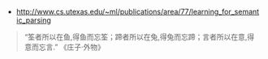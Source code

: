* http://www.cs.utexas.edu/~ml/publications/area/77/learning_for_semantic_parsing

> “筌者所以在鱼,得鱼而忘筌；蹄者所以在兔,得兔而忘蹄；言者所以在意,得意而忘言.” 《庄子·外物》
